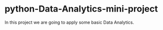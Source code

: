 # python-Data-Analytics-mini-project
In this project we are going to apply some basic Data Analytics.
